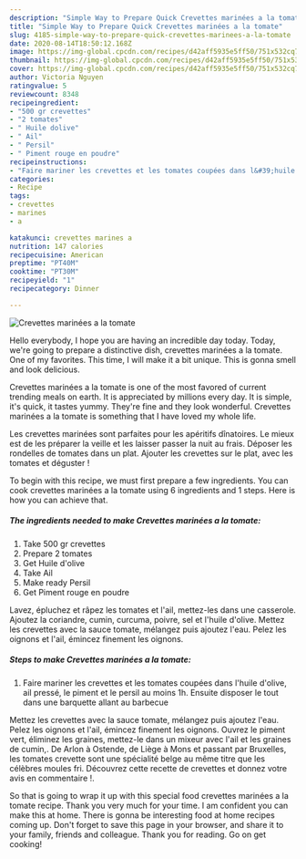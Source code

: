 ```yaml
---
description: "Simple Way to Prepare Quick Crevettes marinées a la tomate"
title: "Simple Way to Prepare Quick Crevettes marinées a la tomate"
slug: 4185-simple-way-to-prepare-quick-crevettes-marinees-a-la-tomate
date: 2020-08-14T18:50:12.168Z
image: https://img-global.cpcdn.com/recipes/d42aff5935e5ff50/751x532cq70/crevettes-marinees-a-la-tomate-photo-principale-de-la-recette.jpg
thumbnail: https://img-global.cpcdn.com/recipes/d42aff5935e5ff50/751x532cq70/crevettes-marinees-a-la-tomate-photo-principale-de-la-recette.jpg
cover: https://img-global.cpcdn.com/recipes/d42aff5935e5ff50/751x532cq70/crevettes-marinees-a-la-tomate-photo-principale-de-la-recette.jpg
author: Victoria Nguyen
ratingvalue: 5
reviewcount: 8348
recipeingredient:
- "500 gr crevettes"
- "2 tomates"
- " Huile dolive"
- " Ail"
- " Persil"
- " Piment rouge en poudre"
recipeinstructions:
- "Faire mariner les crevettes et les tomates coupées dans l&#39;huile d&#39;olive, ail pressé, le piment et le persil au moins 1h. Ensuite disposer le tout dans une barquette allant au barbecue"
categories:
- Recipe
tags:
- crevettes
- marines
- a

katakunci: crevettes marines a 
nutrition: 147 calories
recipecuisine: American
preptime: "PT40M"
cooktime: "PT30M"
recipeyield: "1"
recipecategory: Dinner

---
```



![Crevettes marinées a la tomate](https://img-global.cpcdn.com/recipes/d42aff5935e5ff50/751x532cq70/crevettes-marinees-a-la-tomate-photo-principale-de-la-recette.jpg)

Hello everybody, I hope you are having an incredible day today. Today, we're going to prepare a distinctive dish, crevettes marinées a la tomate. One of my favorites. This time, I will make it a bit unique. This is gonna smell and look delicious.

Crevettes marinées a la tomate is one of the most favored of current trending meals on earth. It is appreciated by millions every day. It is simple, it's quick, it tastes yummy. They're fine and they look wonderful. Crevettes marinées a la tomate is something that I have loved my whole life.

Les crevettes marinées sont parfaites pour les apéritifs dînatoires. Le mieux est de les préparer la veille et les laisser passer la nuit au frais. Déposer les rondelles de tomates dans un plat. Ajouter les crevettes sur le plat, avec les tomates et déguster !


To begin with this recipe, we must first prepare a few ingredients. You can cook crevettes marinées a la tomate using 6 ingredients and 1 steps. Here is how you can achieve that.

<!--inarticleads1-->

##### The ingredients needed to make Crevettes marinées a la tomate:

1. Take 500 gr crevettes
1. Prepare 2 tomates
1. Get  Huile d&#39;olive
1. Take  Ail
1. Make ready  Persil
1. Get  Piment rouge en poudre


Lavez, épluchez et râpez les tomates et l&#39;ail, mettez-les dans une casserole. Ajoutez la coriandre, cumin, curcuma, poivre, sel et l&#39;huile d&#39;olive. Mettez les crevettes avec la sauce tomate, mélangez puis ajoutez l&#39;eau. Pelez les oignons et l&#39;ail, émincez finement les oignons. 

<!--inarticleads2-->

##### Steps to make Crevettes marinées a la tomate:

1. Faire mariner les crevettes et les tomates coupées dans l&#39;huile d&#39;olive, ail pressé, le piment et le persil au moins 1h. Ensuite disposer le tout dans une barquette allant au barbecue


Mettez les crevettes avec la sauce tomate, mélangez puis ajoutez l&#39;eau. Pelez les oignons et l&#39;ail, émincez finement les oignons. Ouvrez le piment vert, éliminez les graines, mettez-le dans un mixeur avec l&#39;ail et les graines de cumin,. De Arlon à Ostende, de Liège à Mons et passant par Bruxelles, les tomates crevette sont une spécialité belge au même titre que les célèbres moules fri. Découvrez cette recette de crevettes et donnez votre avis en commentaire !. 

So that is going to wrap it up with this special food crevettes marinées a la tomate recipe. Thank you very much for your time. I am confident you can make this at home. There is gonna be interesting food at home recipes coming up. Don't forget to save this page in your browser, and share it to your family, friends and colleague. Thank you for reading. Go on get cooking!
